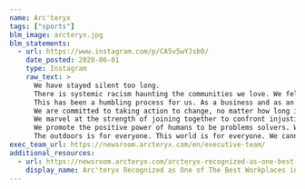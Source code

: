 ```yaml
---
name: Arc'teryx
tags: ["sports"]
blm_image: arcteryx.jpg
blm_statements:
  - url: https://www.instagram.com/p/CA5v5wYJsb0/
    date_posted: 2020-06-01
    type: Instagram
    raw_text: >
      We have stayed silent too long.
      There is systemic racism haunting the communities we love. We felt as though an Instagram post without action couldn’t meaningfully address this systemic problem – but we realize that an issue this entrenched must be named, and we must speak up.
      This has been a humbling process for us. As a business and as an industry we haven’t always gotten it right, and have a long way to go.
      We are committed to taking action to change, no matter how long it takes. Racism, injustice and violence need to stop. We stand in solidarity with black lives in communities around the world.
      We marvel at the strength of joining together to confront injustice, and will use our voice to seek justice where we live, work, and play.
      We promote the positive power of humans to be problems solvers. We will educate whenever and wherever we can. We commit to ensuring that every single human feels at home in everything we do.
      The outdoors is for everyone. This world is for everyone. We cannot stop until every person is welcomed equally.
exec_team_url: https://newsroom.arcteryx.com/en/executive-team/
additional_resources:
  - url: https://newsroom.arcteryx.com/arcteryx-recognized-as-one-best-workplaces-in-british-columbia.htm
    display_name: Arc'teryx Recognized as One of The Best Workplaces in British Columbia
---
```

